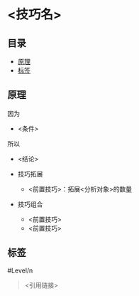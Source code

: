 # <技巧名>

<!-- START doctoc generated TOC please keep comment here to allow auto update -->
<!-- DON'T EDIT THIS SECTION, INSTEAD RE-RUN doctoc TO UPDATE -->
## 目录

- [原理](#%E5%8E%9F%E7%90%86)
- [标签](#%E6%A0%87%E7%AD%BE)

<!-- END doctoc generated TOC please keep comment here to allow auto update -->

## 原理

因为
- <条件>

所以
- <结论>

- 技巧拓展
  - <前置技巧>：拓展<分析对象>的数量
- 技巧组合
  - <前置技巧>
  - <前置技巧>

## 标签

#Level/n

> <引用链接>
